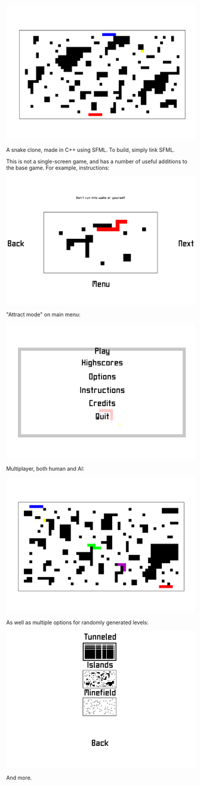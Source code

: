 ![Picture of Game](https://github.com/ForestBits/snake/raw/master/doc/img/screenshot2.png)

A snake clone, made in C++ using SFML. To build, simply link SFML.

This is not a single-screen game, and has a number of useful additions to the base game. For example, instructions:

![Picture of Game](https://github.com/ForestBits/snake/raw/master/doc/img/screenshot1.png)

"Attract mode" on main menu:

![Picture of Game](https://github.com/ForestBits/snake/raw/master/doc/img/screenshot3.png)

Multiplayer, both human and AI:

![Picture of Game](https://github.com/ForestBits/snake/raw/master/doc/img/screenshot5.png)

As well as multiple options for randomly generated levels:

![Picture of Game](https://github.com/ForestBits/snake/raw/master/doc/img/screenshot4.png)

And more.
